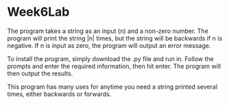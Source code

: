 # Week6Lab

The program takes a string as an input (n) and a non-zero number. The program will print the string |n| times, but the string will be backwards if n is negative. If n is input as zero, the program will output an error message.

To install the program, simply download the .py file and run in. Follow the prompts and enter the required information, then hit enter. The program will then output the results.

This program has many uses for anytime you need a string printed several times, either backwards or forwards.
